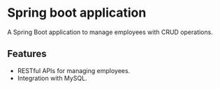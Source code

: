 # Spring boot application

A Spring Boot application to manage employees with CRUD operations.

## Features
- RESTful APIs for managing employees.
- Integration with MySQL.
